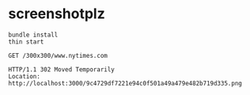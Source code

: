 # screenshotplz

```
bundle install
thin start
```

```
GET /300x300/www.nytimes.com

HTTP/1.1 302 Moved Temporarily
Location: http://localhost:3000/9c4729df7221e94c0f501a49a479e482b719d335.png
```
